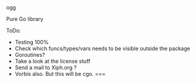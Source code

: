 ogg

Pure Go library

ToDo:
- Testing 100%
- Check which funcs/types/vars needs to be visible outside the package
- Goroutines?
- Take a look at the license stuff
- Send a mail to Xiph.org ?
- Vorbis also. But this will be cgo.
===
